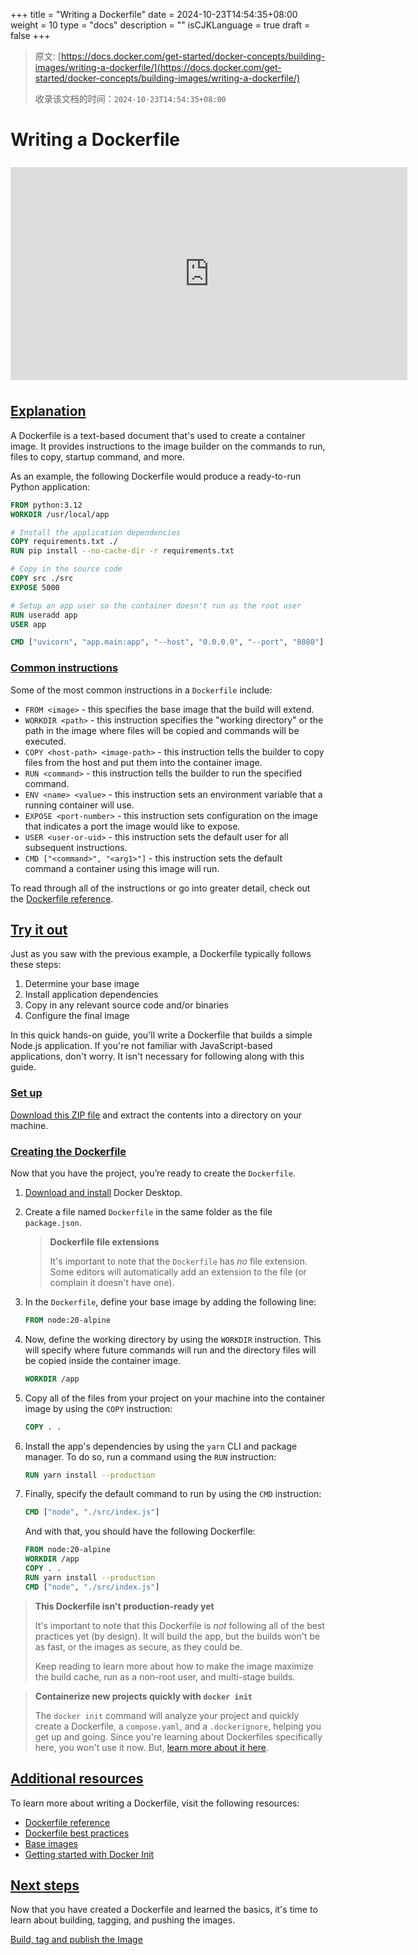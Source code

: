 +++
title = "Writing a Dockerfile"
date = 2024-10-23T14:54:35+08:00
weight = 10
type = "docs"
description = ""
isCJKLanguage = true
draft = false
+++

> 原文: [https://docs.docker.com/get-started/docker-concepts/building-images/writing-a-dockerfile/](https://docs.docker.com/get-started/docker-concepts/building-images/writing-a-dockerfile/)
>
> 收录该文档的时间：`2024-10-23T14:54:35+08:00`

# Writing a Dockerfile

<iframe id="youtube-player-Jx8zoIhiP4c" data-video-id="Jx8zoIhiP4c" class="youtube-video aspect-video h-fit w-full py-2" frameborder="0" allowfullscreen="" allow="accelerometer; autoplay; clipboard-write; encrypted-media; gyroscope; picture-in-picture; web-share" referrerpolicy="strict-origin-when-cross-origin" title="Docker concepts - Writing a Dockerfile" width="100%" height="100%" src="https://www.youtube.com/embed/Jx8zoIhiP4c?rel=0&amp;iv_load_policy=3&amp;enablejsapi=1&amp;origin=https%3A%2F%2Fdocs.docker.com&amp;widgetid=1" data-gtm-yt-inspected-21="true" style="--tw-border-spacing-x: 0; --tw-border-spacing-y: 0; --tw-translate-x: 0; --tw-translate-y: 0; --tw-rotate: 0; --tw-skew-x: 0; --tw-skew-y: 0; --tw-scale-x: 1; --tw-scale-y: 1; --tw-pan-x: ; --tw-pan-y: ; --tw-pinch-zoom: ; --tw-scroll-snap-strictness: proximity; --tw-gradient-from-position: ; --tw-gradient-via-position: ; --tw-gradient-to-position: ; --tw-ordinal: ; --tw-slashed-zero: ; --tw-numeric-figure: ; --tw-numeric-spacing: ; --tw-numeric-fraction: ; --tw-ring-inset: ; --tw-ring-offset-width: 0px; --tw-ring-offset-color: #fff; --tw-ring-color: rgb(59 130 246 / 0.5); --tw-ring-offset-shadow: 0 0 #0000; --tw-ring-shadow: 0 0 #0000; --tw-shadow: 0 0 #0000; --tw-shadow-colored: 0 0 #0000; --tw-blur: ; --tw-brightness: ; --tw-contrast: ; --tw-grayscale: ; --tw-hue-rotate: ; --tw-invert: ; --tw-saturate: ; --tw-sepia: ; --tw-drop-shadow: ; --tw-backdrop-blur: ; --tw-backdrop-brightness: ; --tw-backdrop-contrast: ; --tw-backdrop-grayscale: ; --tw-backdrop-hue-rotate: ; --tw-backdrop-invert: ; --tw-backdrop-opacity: ; --tw-backdrop-saturate: ; --tw-backdrop-sepia: ; --tw-contain-size: ; --tw-contain-layout: ; --tw-contain-paint: ; --tw-contain-style: ; box-sizing: border-box; border-width: 0px; border-style: solid; border-color: initial; display: block; vertical-align: middle; aspect-ratio: 16 / 9; height: fit-content; width: 634.672px; padding-top: 0.5rem; padding-bottom: 0.5rem; color: rgb(0, 0, 0); font-family: &quot;Roboto Flex&quot;, system-ui, -apple-system, BlinkMacSystemFont, &quot;Segoe UI&quot;, Oxygen, Ubuntu, Cantarell, &quot;Open Sans&quot;, &quot;Helvetica Neue&quot;, sans-serif; font-size: 16px; font-style: normal; font-variant-ligatures: normal; font-variant-caps: normal; font-weight: 400; letter-spacing: normal; orphans: 2; text-align: start; text-indent: 0px; text-transform: none; widows: 2; word-spacing: 0px; -webkit-text-stroke-width: 0px; white-space: normal; background-color: rgb(255, 255, 255); text-decoration-thickness: initial; text-decoration-style: initial; text-decoration-color: initial;"></iframe>

## [Explanation](https://docs.docker.com/get-started/docker-concepts/building-images/writing-a-dockerfile/#explanation)

A Dockerfile is a text-based document that's used to create a container image. It provides instructions to the image builder on the commands to run, files to copy, startup command, and more.

As an example, the following Dockerfile would produce a ready-to-run Python application:



```dockerfile
FROM python:3.12
WORKDIR /usr/local/app

# Install the application dependencies
COPY requirements.txt ./
RUN pip install --no-cache-dir -r requirements.txt

# Copy in the source code
COPY src ./src
EXPOSE 5000

# Setup an app user so the container doesn't run as the root user
RUN useradd app
USER app

CMD ["uvicorn", "app.main:app", "--host", "0.0.0.0", "--port", "8080"]
```

### [Common instructions](https://docs.docker.com/get-started/docker-concepts/building-images/writing-a-dockerfile/#common-instructions)

Some of the most common instructions in a `Dockerfile` include:

- `FROM <image>` - this specifies the base image that the build will extend.
- `WORKDIR <path>` - this instruction specifies the "working directory" or the path in the image where files will be copied and commands will be executed.
- `COPY <host-path> <image-path>` - this instruction tells the builder to copy files from the host and put them into the container image.
- `RUN <command>` - this instruction tells the builder to run the specified command.
- `ENV <name> <value>` - this instruction sets an environment variable that a running container will use.
- `EXPOSE <port-number>` - this instruction sets configuration on the image that indicates a port the image would like to expose.
- `USER <user-or-uid>` - this instruction sets the default user for all subsequent instructions.
- `CMD ["<command>", "<arg1>"]` - this instruction sets the default command a container using this image will run.

To read through all of the instructions or go into greater detail, check out the [Dockerfile reference](https://docs.docker.com/engine/reference/builder/).

## [Try it out](https://docs.docker.com/get-started/docker-concepts/building-images/writing-a-dockerfile/#try-it-out)

Just as you saw with the previous example, a Dockerfile typically follows these steps:

1. Determine your base image
2. Install application dependencies
3. Copy in any relevant source code and/or binaries
4. Configure the final image

In this quick hands-on guide, you'll write a Dockerfile that builds a simple Node.js application. If you're not familiar with JavaScript-based applications, don't worry. It isn't necessary for following along with this guide.

### [Set up](https://docs.docker.com/get-started/docker-concepts/building-images/writing-a-dockerfile/#set-up)

[Download this ZIP file](https://github.com/docker/getting-started-todo-app/raw/build-image-from-scratch/app.zip) and extract the contents into a directory on your machine.

### [Creating the Dockerfile](https://docs.docker.com/get-started/docker-concepts/building-images/writing-a-dockerfile/#creating-the-dockerfile)

Now that you have the project, you’re ready to create the `Dockerfile`.

1. [Download and install](https://www.docker.com/products/docker-desktop/) Docker Desktop.

2. Create a file named `Dockerfile` in the same folder as the file `package.json`.

   > **Dockerfile file extensions**
   >
   > It's important to note that the `Dockerfile` has *no* file extension. Some editors will automatically add an extension to the file (or complain it doesn't have one).

3. In the `Dockerfile`, define your base image by adding the following line:

   

   ```dockerfile
   FROM node:20-alpine
   ```

4. Now, define the working directory by using the `WORKDIR` instruction. This will specify where future commands will run and the directory files will be copied inside the container image.

   

   ```dockerfile
   WORKDIR /app
   ```

5. Copy all of the files from your project on your machine into the container image by using the `COPY` instruction:

   

   ```dockerfile
   COPY . .
   ```

6. Install the app's dependencies by using the `yarn` CLI and package manager. To do so, run a command using the `RUN` instruction:

   

   ```dockerfile
   RUN yarn install --production
   ```

7. Finally, specify the default command to run by using the `CMD` instruction:

   

   ```dockerfile
   CMD ["node", "./src/index.js"]
   ```

   And with that, you should have the following Dockerfile:

   

   ```dockerfile
   FROM node:20-alpine
   WORKDIR /app
   COPY . .
   RUN yarn install --production
   CMD ["node", "./src/index.js"]
   ```

> **This Dockerfile isn't production-ready yet**
>
> It's important to note that this Dockerfile is *not* following all of the best practices yet (by design). It will build the app, but the builds won't be as fast, or the images as secure, as they could be.
>
> Keep reading to learn more about how to make the image maximize the build cache, run as a non-root user, and multi-stage builds.

> **Containerize new projects quickly with `docker init`**
>
> The `docker init` command will analyze your project and quickly create a Dockerfile, a `compose.yaml`, and a `.dockerignore`, helping you get up and going. Since you're learning about Dockerfiles specifically here, you won't use it now. But, [learn more about it here](https://docs.docker.com/engine/reference/commandline/init/).

## [Additional resources](https://docs.docker.com/get-started/docker-concepts/building-images/writing-a-dockerfile/#additional-resources)

To learn more about writing a Dockerfile, visit the following resources:

- [Dockerfile reference](https://docs.docker.com/reference/dockerfile/)
- [Dockerfile best practices](https://docs.docker.com/develop/develop-images/dockerfile_best-practices/)
- [Base images](https://docs.docker.com/build/building/base-images/)
- [Getting started with Docker Init](https://docs.docker.com/reference/cli/docker/init/)

## [Next steps](https://docs.docker.com/get-started/docker-concepts/building-images/writing-a-dockerfile/#next-steps)

Now that you have created a Dockerfile and learned the basics, it's time to learn about building, tagging, and pushing the images.

[Build, tag and publish the Image](https://docs.docker.com/get-started/docker-concepts/building-images/build-tag-and-publish-an-image/)
